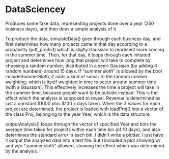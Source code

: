 # DataSciencey

Produces some fake data, representing projects done over a year (250 business days), and then does a simple analysis of it.

To produce the data, simulateData() goes through each business day, and first determines how many projects came in that day according to a probability (pdf_projInit) which is sligtly Gaussian to represent more coming in the summer time.  Then, for that day, it loops through each initiated project and determines how long that project will take to complete by choosing a random number, distributed in a semi-Gaussian (by adding 4 random numbers) around 15 days.  If "summer sloth" is allowed by the bool includeSummerSloth, it adds a kind of smear to the random number weighting, which is itself weighted in time to occur around summer time (with a Gaussian).  This effectively increases the time a project will take in the summer time, because people want to be outside instead. This is the effect which the analysis is supposed to reveal.  Revenue is determined as just a constant $1000 plus $100 x days taken.  When the 3 values for each project are determined, the project is loaded with loadProj() into a vector of the class Proj, belonging to the year Year, which is the data structure. 

outputAnalysis() loops through the vector of specified Year and bins the average time taken for projects within each time bin (of 10 days), and also determines the standard error in each bin.  I didn't write a plotter, I just have it output the analyzed data into a text file.  But I included a plot showing w/ and w/o "summer sloth" allowed, showing the effect which was determined by the analysis.